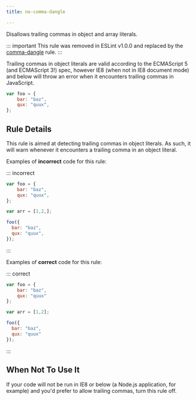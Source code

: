 ```yaml
---
title: no-comma-dangle

---
```


Disallows trailing commas in object and array literals.

::: important
This rule was removed in ESLint v1.0.0 and replaced by the [comma-dangle](comma-dangle) rule.
:::

Trailing commas in object literals are valid according to the ECMAScript 5 (and ECMAScript 3!) spec, however IE8 (when not in IE8 document mode) and below will throw an error when it encounters trailing commas in JavaScript.

```js
var foo = {
    bar: "baz",
    qux: "quux",
};
```

## Rule Details

This rule is aimed at detecting trailing commas in object literals. As such, it will warn whenever it encounters a trailing comma in an object literal.

Examples of **incorrect** code for this rule:

::: incorrect

```js
var foo = {
    bar: "baz",
    qux: "quux",
};

var arr = [1,2,];

foo({
  bar: "baz",
  qux: "quux",
});
```

:::

Examples of **correct** code for this rule:

::: correct

```js
var foo = {
    bar: "baz",
    qux: "quux"
};

var arr = [1,2];

foo({
  bar: "baz",
  qux: "quux"
});
```

:::

## When Not To Use It

If your code will not be run in IE8 or below (a Node.js application, for example) and you'd prefer to allow trailing commas, turn this rule off.
